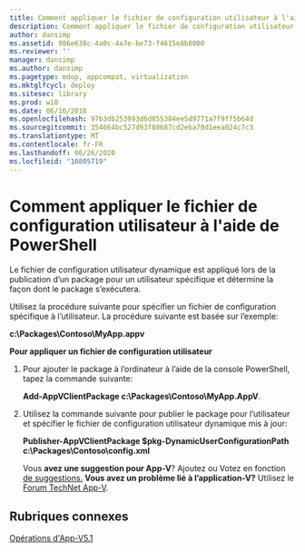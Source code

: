 ```yaml
---
title: Comment appliquer le fichier de configuration utilisateur à l'aide de PowerShell
description: Comment appliquer le fichier de configuration utilisateur à l'aide de PowerShell
author: dansimp
ms.assetid: 986e638c-4a0c-4a7e-be73-f4615e8b8000
ms.reviewer: ''
manager: dansimp
ms.author: dansimp
ms.pagetype: mdop, appcompat, virtualization
ms.mktglfcycl: deploy
ms.sitesec: library
ms.prod: w10
ms.date: 06/16/2016
ms.openlocfilehash: 97b3db253993d6d855384ee5d9771a7f9ff5b64d
ms.sourcegitcommit: 354664bc527d93f80687cd2eba70d1eea024c7c3
ms.translationtype: MT
ms.contentlocale: fr-FR
ms.lasthandoff: 06/26/2020
ms.locfileid: "10805719"
---
```

# Comment appliquer le fichier de configuration utilisateur à l'aide de PowerShell


Le fichier de configuration utilisateur dynamique est appliqué lors de la publication d’un package pour un utilisateur spécifique et détermine la façon dont le package s’exécutera.

Utilisez la procédure suivante pour spécifier un fichier de configuration spécifique à l’utilisateur. La procédure suivante est basée sur l’exemple:

**c:\\Packages\\Contoso\\MyApp.appv**

**Pour appliquer un fichier de configuration utilisateur**

1.  Pour ajouter le package à l’ordinateur à l’aide de la console PowerShell, tapez la commande suivante:

    **Add-AppVClientPackage c:\\Packages\\Contoso\\MyApp.AppV**.

2.  Utilisez la commande suivante pour publier le package pour l’utilisateur et spécifier le fichier de configuration utilisateur dynamique mis à jour:

    **Publisher-AppVClientPackage $pkg-DynamicUserConfigurationPath c:\\Packages\\Contoso\\config.xml**

    Vous **avez une suggestion pour App-V**? Ajoutez ou Votez en fonction [de suggestions.](http://appv.uservoice.com/forums/280448-microsoft-application-virtualization) **Vous avez un problème lié à l’application-V?** Utilisez le [Forum TechNet App-V](https://social.technet.microsoft.com/Forums/home?forum=mdopappv).

## Rubriques connexes


[Opérations d'App-V5.1](operations-for-app-v-51.md)

 

 





